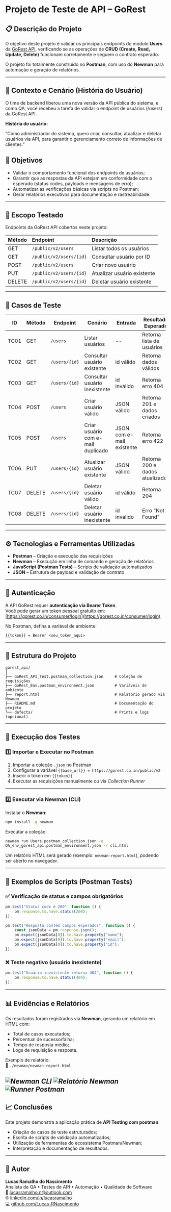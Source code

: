 #  Projeto de Teste de API – GoRest

## 📋 Descrição do Projeto

O objetivo deste projeto é validar os principais endpoints do módulo **Users** da [GoRest API](https://gorest.co.in/), verificando se as operações de **CRUD (Create, Read, Update, Delete)** funcionam corretamente e seguem o contrato esperado.

O projeto foi totalmente construído no **Postman**, com uso do **Newman** para automação e geração de relatórios.  

---

## 🧾 Contexto e Cenário (História do Usuário)
O time de backend liberou uma nova versão da API pública do sistema, e como QA, você recebeu a tarefa de validar o endpoint de usuários (/users) da GoRest API.

**História do usuário:**

“Como administrador do sistema, quero criar, consultar, atualizar e deletar usuários via API, para garantir o gerenciamento correto de informações de clientes.”

## 🎯 Objetivos

- Validar o comportamento funcional dos endpoints de usuários;
- Garantir que as respostas da API estejam em conformidade com o esperado (status codes, payloads e mensagens de erro);
- Automatizar as verificações básicas via scripts no Postman;
- Gerar relatórios executivos para documentação e rastreabilidade.

---

## 🧱 Escopo Testado

Endpoints da GoRest API cobertos neste projeto:

| Método | Endpoint | Descrição |
|:--|:--|:--|
| GET | `/public/v2/users` | Listar todos os usuários |
| GET | `/public/v2/users/{id}` | Consultar usuário por ID |
| POST | `/public/v2/users` | Criar novo usuário |
| PUT | `/public/v2/users/{id}` | Atualizar usuário existente |
| DELETE | `/public/v2/users/{id}` | Deletar usuário existente |

---

## 🧩 Casos de Teste

| ID | Método | Endpoint | Cenário |Entrada| Resultado Esperado | Status Code|
|----|---------|-----------|----------|------|---------------------|--------|
| TC01 | GET | `/users` | Listar usuários | -- |Retorna lista de usuários | 200 |
| TC02 | GET | `/users/{id}` | Consultar usuário existente |id válido | Retorna dados válidos | 200 |
| TC03 | GET | `/users/{id}` | Consultar usuário inexistente |id inválido |Retorna erro 404 | 404 |
| TC04 | POST | `/users` | Criar usuário válido |JSON válido| Retorna 201 e dados criados | 201 |
| TC05 | POST | `/users` | Criar usuário com e-mail duplicado|JSON com e-mail existente | Retorna erro 422 | 422 |
| TC06 | PUT | `/users/{id}` | Atualizar usuário existente |JSON válido| Retorna 200 e dados atualizados | 200 |
| TC07 | DELETE | `/users/{id}` | Deletar usuário válido|id válido | Retorna 204 | 204 |
| TC08 | DELETE | `/users/{id}` | Deletar usuário inexistente|id inválido | Erro "Not Found" | 404 |
---

## ⚙️ Tecnologias e Ferramentas Utilizadas

- **Postman** – Criação e execução das requisições
- **Newman** – Execução em linha de comando e geração de relatórios
- **JavaScript (Postman Tests)** – Scripts de validação automatizados
- **JSON** – Estrutura de payload e validação de contrato

---

## 🔐 Autenticação

A API GoRest requer **autenticação via Bearer Token**.  
Você pode gerar um token pessoal gratuito em: [https://gorest.co.in/consumer/login](https://gorest.co.in/consumer/login)

No Postman, defina a variável de ambiente:
```
{{token}} = Bearer <seu_token_aqui>
```

---

## 🧰 Estrutura do Projeto

```
gorest_api/
│
├── GoRest_API_Test.postman_collection.json     # Coleção de requisições
├── GoRest_Env.postman_environment.json         # Variáveis de ambiente
├── report.html                                 # Relatório gerado via Newman
├── README.md                                   # Documentação do projeto
└── defects/                                    # Prints e logs (opcional)
```

---

## 🚀 Execução dos Testes

### 1️⃣ Importar e Executar no Postman
1. Importar a coleção `.json` no Postman  
2. Configurar a variável `{{base_url}} = https://gorest.co.in/public/v2`
3. Inserir o token em `{{token}}`
4. Executar as requisições manualmente ou via *Collection Runner*

---

### 2️⃣ Executar via Newman (CLI)
Instalar o **Newman**:
```bash
npm install -g newman
```

Executar a coleção:
```bash
newman run Users.postman_collection.json -e 
QA_env_gorest_api.postman_environment.json -r cli,html
```

Um relatório HTML será gerado (exemplo: `newman-report.html`), podendo ser aberto no navegador.

---

## 🧠 Exemplos de Scripts (Postman Tests)

### ✅ Verificação de status e campos obrigatórios
```js
pm.test("Status code é 200", function () {
    pm.response.to.have.status(200);
});

pm.test("Resposta contém campos esperados", function () {
    const jsonData = pm.response.json();
    pm.expect(jsonData[0]).to.have.property("name");
    pm.expect(jsonData[0]).to.have.property("email");
    pm.expect(jsonData[0]).to.have.property("id");
});
```

### ❌ Teste negativo (usuário inexistente)
```js
pm.test("Usuário inexistente retorna 404", function () {
    pm.response.to.have.status(404);
});
```

---

## 📊 Evidências e Relatórios

Os resultados foram registrados via **Newman**, gerando um relatório em HTML com:
- Total de casos executados;
- Percentual de sucesso/falha;
- Tempo de resposta médio;
- Logs de requisição e resposta.

Exemplo de relatório:  
📁 `./newman/newman-report.html`

*![Newman CLI](./gorest_api/images/newman-cli.png)*
*![Relatório Newman](./gorest_api/images/relatorio.png)*
*![Runner Postman](./gorest_api/images/runner-postman.png)*
---

## 📈 Conclusões

Este projeto demonstra a aplicação prática  de **API Testing com postman**:

- Criação de casos de teste estruturados;  
- Escrita de scripts de validação automatizados;  
- Utilização de ferramentas do ecossistema Postman/Newman;  
- Interpretação e documentação de resultados.

---

## 👤 Autor

**Lucas Ramalho do Nascimento**  
Analista de QA • Testes de API • Automação • Qualidade de Software  
📧 [lucasramalho.n@outlook.com](mailto:lucasramalho.n@outlook.com)  
🌐 [linkedin.com/in/lucasramalho](https://www.linkedin.com/in/lucasramalhon/)  
💻 [github.com/Lucas-RNascimento](https://github.com/Lucas-RNascimento)
